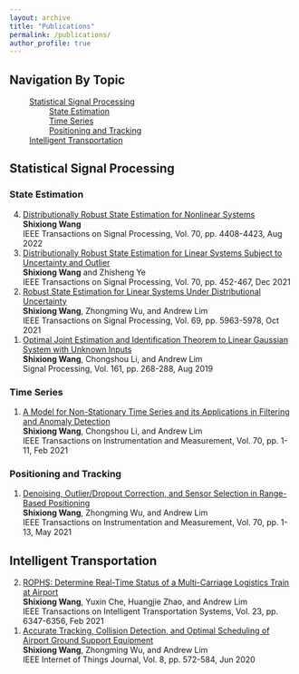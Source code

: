 ```yaml
---
layout: archive
title: "Publications"
permalink: /publications/
author_profile: true
---
```

  
<h2>Navigation By Topic</h2>
    &emsp;&emsp;&ensp;<a href="#ssp">Statistical Signal Processing</a><br>
    &emsp;&emsp;&ensp;&emsp;&emsp;&ensp;<a href="#se">State Estimation</a><br>
    &emsp;&emsp;&ensp;&emsp;&emsp;&ensp;<a href="#ts">Time Series</a><br>
    &emsp;&emsp;&ensp;&emsp;&emsp;&ensp;<a href="#pt">Positioning and Tracking</a><br>
    &emsp;&emsp;&ensp;<a href="#it">Intelligent Transportation</a>
<h2 id="ssp">Statistical Signal Processing</h2>
    <h3 id="se">State Estimation</h3>
        <ol reversed>		<!-- u: unordered, l: list-->
            <li>
                <a href="https://ieeexplore.ieee.org/abstract/document/9872130">Distributionally Robust State Estimation for Nonlinear Systems</a>
                <br>
                <b>Shixiong Wang</b>
                <br>
                IEEE Transactions on Signal Processing, Vol. 70, pp. 4408-4423, Aug 2022
            </li> 
            <li>
                <a href="https://ieeexplore.ieee.org/abstract/document/9656678">Distributionally Robust State Estimation for Linear Systems Subject to Uncertainty and Outlier</a>
                <br>
                <b>Shixiong Wang</b> and Zhisheng Ye
                <br>
                IEEE Transactions on Signal Processing, Vol. 70, pp. 452-467, Dec 2021
            </li> 
            <li>
                <a href="https://ieeexplore.ieee.org/abstract/document/9563203">Robust State Estimation for Linear Systems Under Distributional Uncertainty</a>
                <br>
                <b>Shixiong Wang</b>, Zhongming Wu, and Andrew Lim
                <br>
                IEEE Transactions on Signal Processing, Vol. 69, pp. 5963-5978, Oct 2021
            </li> 
            <li>
                <a href="https://www.sciencedirect.com/science/article/abs/pii/S016516841930091X">Optimal Joint Estimation and Identification Theorem to Linear Gaussian System with Unknown Inputs</a>
                <br>
                <b>Shixiong Wang</b>, Chongshou Li, and Andrew Lim
                <br>
                Signal Processing, Vol. 161, pp. 268-288, Aug 2019
            </li> 
        </ol>
    <h3 id="ts">Time Series</h3>
        <ol reversed>		<!-- u: unordered, l: list-->
            <li>
                <a href="https://ieeexplore.ieee.org/abstract/document/9354187">A Model for Non-Stationary Time Series and its Applications in Filtering and Anomaly Detection</a>
                <br>
                <b>Shixiong Wang</b>, Chongshou Li, and Andrew Lim
                <br>
                IEEE Transactions on Instrumentation and Measurement, Vol. 70, pp. 1-11, Feb 2021
            </li> 
        </ol>
    <h3 id="pt">Positioning and Tracking</h3>
        <ol reversed>		<!-- u: unordered, l: list-->
            <li>
                <a href="https://ieeexplore.ieee.org/abstract/document/9427087">Denoising, Outlier/Dropout Correction, and Sensor Selection in Range-Based Positioning
</a>
                <br>
                <b>Shixiong Wang</b>, Zhongming Wu, and Andrew Lim
                <br>
                IEEE Transactions on Instrumentation and Measurement, Vol. 70, pp. 1-13, May 2021
            </li> 
        </ol>
<h2 id="it">Intelligent Transportation</h2>
  <ol reversed>		<!-- u: unordered, l: list-->
    <li>
        <a href="https://ieeexplore.ieee.org/abstract/document/9656678">ROPHS: Determine Real-Time Status of a Multi-Carriage Logistics Train at Airport</a>
        <br>
        <b>Shixiong Wang</b>, Yuxin Che, Huangjie Zhao, and Andrew Lim
        <br>
        IEEE Transactions on Intelligent Transportation Systems, Vol. 23, pp. 6347-6356, Feb 2021
    </li> 
    <li>
        <a href="https://ieeexplore.ieee.org/abstract/document/9563203">Accurate Tracking, Collision Detection, and Optimal Scheduling of Airport Ground Support Equipment</a>
        <br>
        <b>Shixiong Wang</b>, Zhongming Wu, and Andrew Lim
        <br>
        IEEE Internet of Things Journal, Vol. 8, pp. 572-584, Jun 2020
    </li> 
  </ol>







